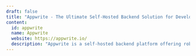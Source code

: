 ```yaml
---
draft: false
title: "Appwrite - The Ultimate Self-Hosted Backend Solution for Developers"
content:
  id: appwrite
  name: Appwrite
  website: https://appwrite.io/
  description: "Appwrite is a self-hosted backend platform offering robust APIs for authentication, database, storage, cloud functions, and more, empowering developers with secure and scalable backend solutions."
---
```

